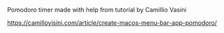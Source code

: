 Pomodoro timer made with help from tutorial by Camillio Vasini

https://camillovisini.com/article/create-macos-menu-bar-app-pomodoro/
